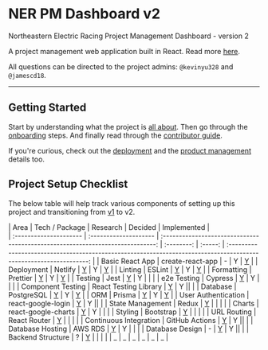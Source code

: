 # NER PM Dashboard v2

Northeastern Electric Racing Project Management Dashboard - version 2

A project management web application built in React.
Read more [here](https://github.com/Northeastern-Electric-Racing/PM-Dashboard-v2/blob/main/Docs/About.md).

All questions can be directed to the project admins: `@kevinyu328` and `@jamescd18`.

---

## Getting Started

Start by understanding what the project is [all about](https://github.com/Northeastern-Electric-Racing/PM-Dashboard-v2/blob/main/Docs/About.md).
Then go through the [onboarding](https://github.com/Northeastern-Electric-Racing/PM-Dashboard-v2/blob/main/Docs/Onboarding.md) steps.
And finally read through the [contributor guide](https://github.com/Northeastern-Electric-Racing/PM-Dashboard-v2/blob/main/Docs/ContributorGuide.md).

If you're curious, check out the [deployment](https://github.com/Northeastern-Electric-Racing/PM-Dashboard-v2/blob/main/Docs/Deployment.md) and the [product management](https://github.com/Northeastern-Electric-Racing/PM-Dashboard-v2/blob/main/Docs/ProductManagement.md) details too.

## Project Setup Checklist

The below table will help track various components of setting up this project and transitioning from [v1](https://github.com/Northeastern-Electric-Racing/PM-Dashboard-v1) to v2.

| Area                   | Tech / Package        |                                     Research                                   | Decided    | Implemented |                                                    
| :--------------------- | :-------------------- | :----------------------------------------------------------------------------: | :--------: | :-----: | :----------------------------------------------------------------------------------------------------------------: |
| Basic React App        | create-react-app      |                                       -                                        |     Y      | [Y](https://github.com/Northeastern-Electric-Racing/PM-Dashboard-v2/tree/6762c180ade9801712fac20f0bc1cc32d7176326) |
| Deployment             | Netlify               | [Y](https://github.com/Northeastern-Electric-Racing/PM-Dashboard-v2/issues/1)  |     Y      | [Y](https://github.com/Northeastern-Electric-Racing/PM-Dashboard-v2/tree/8066a8e7ea9e8fe23b73753a4078f50490544b7f) |
| Linting                | ESLint                | [Y](https://github.com/Northeastern-Electric-Racing/PM-Dashboard-v2/issues/6)  |     Y      |                  [Y](https://github.com/Northeastern-Electric-Racing/PM-Dashboard-v2/pull/45)                    |
| Formatting             | Prettier              | [Y](https://github.com/Northeastern-Electric-Racing/PM-Dashboard-v2/issues/6)  |     Y      |                    [Y](https://github.com/Northeastern-Electric-Racing/PM-Dashboard-v2/pull/45)                    |
| Testing                | Jest                  | [Y](https://github.com/Northeastern-Electric-Racing/PM-Dashboard-v2/issues/7)  |     Y      |   |                                                                                                                    |
| e2e Testing            | Cypress               | [Y](https://github.com/Northeastern-Electric-Racing/PM-Dashboard-v2/issues/5)  |     Y      | |                                                                                                                    |
| Component Testing      | React Testing Library | [Y](https://github.com/Northeastern-Electric-Racing/PM-Dashboard-v2/issues/16) |     Y      ||                                                                                                                    |
| Database               | PostgreSQL            | [Y](https://github.com/Northeastern-Electric-Racing/PM-Dashboard-v2/issues/4)  |     Y      |                    [Y](https://github.com/Northeastern-Electric-Racing/PM-Dashboard-v2/pull/41)                    |
| ORM                    | Prisma                | [Y](https://github.com/Northeastern-Electric-Racing/PM-Dashboard-v2/issues/2)  |     Y      |                    [Y](https://github.com/Northeastern-Electric-Racing/PM-Dashboard-v2/pull/41)                    |
| User Authentication    | react-google-login    | [Y](https://github.com/Northeastern-Electric-Racing/PM-Dashboard-v2/issues/17) |     Y      ||                                                                                                                    |
| State Management       | Redux                 | [Y](https://github.com/Northeastern-Electric-Racing/PM-Dashboard-v2/issues/18) |            |         |                                                                                                                    |
| Charts                 | react-google-charts   | [Y](https://github.com/Northeastern-Electric-Racing/PM-Dashboard-v2/issues/20) |     Y      | |                                                                                                                    |
| Styling                | Bootstrap             | [Y](https://github.com/Northeastern-Electric-Racing/PM-Dashboard-v2/issues/19) |            |         |                                                                                                                    |
| URL Routing            | React Router          | [Y](https://github.com/Northeastern-Electric-Racing/PM-Dashboard-v2/issues/21) |            |         |                                                                                                                    |
| Continuous Integration | GitHub Actions        | [Y](https://github.com/Northeastern-Electric-Racing/PM-Dashboard-v2/issues/22) |     Y      ||                                                                                                                    |
| Database Hosting       | AWS RDS               | [Y](https://github.com/Northeastern-Electric-Racing/PM-Dashboard-v2/issues/23) |     Y      |
|                                                                                                                    |
| Database Design        | -                     | [Y](https://github.com/Northeastern-Electric-Racing/PM-Dashboard-v2/issues/37) |     Y      ||                                                                                                                    |
| Backend Structure      | ?                     | [Y](https://github.com/Northeastern-Electric-Racing/PM-Dashboard-v2/issues/14) |            |         |                                                                                                                    |
| \_                     | \_                    |                                       \_                                       |     \_     |   \_    |                                                         \_                                                         |
